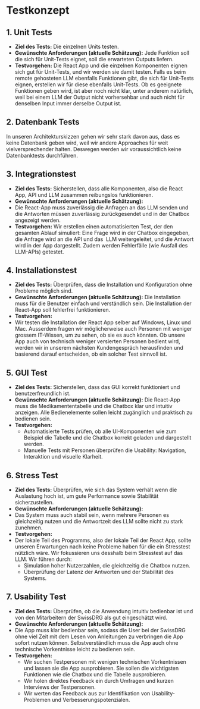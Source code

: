 # Testkonzept

## 1. Unit Tests
- **Ziel des Tests:** Die einzelnen Units testen.
- **Gewünschte Anforderungen (aktuelle Schätzung):** Jede Funktion soll die sich für Unit-Tests eignet, soll die erwarteten Outputs liefern.
- **Testvorgehen:** Die React App und die einzelnen Komponenten eignen sich gut für Unit-Tests, und wir werden sie damit testen. Falls es beim remote gehosteten LLM ebenfalls Funktionen gibt, die sich für Unit-Tests eignen, erstellen wir für diese ebenfalls Unit-Tests. Ob es geeignete Funktionen geben wird, ist aber noch nicht klar, unter anderem natürlich, weil bei einem LLM der Output nicht vorhersehbar und auch nicht für denselben Input immer derselbe Output ist. 

## 2. Datenbank Tests
In unseren Architekturskizzen gehen wir sehr stark davon aus, dass es keine Datenbank geben wird, weil wir andere Approaches für weit vielversprechender halten. Deswegen werden wir voraussichtlich keine Datenbanktests durchführen.

## 3. Integrationstest
- **Ziel des Tests:** Sicherstellen, dass alle Komponenten, also die React App, API und LLM zusammen reibungslos funktionieren.
- **Gewünschte Anforderungen (aktuelle Schätzung):** 
- Die React-App muss zuverlässig die Anfragen an das LLM senden und die Antworten müssen zuverlässig zurückgesendet und in der Chatbox angezeigt werden.
- **Testvorgehen:** Wir erstellen einen automatisierten Test, der den gesamten Ablauf simuliert: Eine Frage wird in der Chatbox eingegeben, die Anfrage wird an die API und das  LLM weitergeleitet, und die Antwort wird in der App dargestellt. Zudem werden Fehlerfälle (wie Ausfall des LLM-APIs) getestet.


## 4. Installationstest
- **Ziel des Tests:** Überprüfen, dass die Installation und Konfiguration ohne Probleme möglich sind.
- **Gewünschte Anforderungen (aktuelle Schätzung):** Die Installation muss für die Benutzer einfach und verständlich sein. Die Installation der React-App soll fehlerfrei funktionieren.
- **Testvorgehen:** 
- Wir testen die Installation der React App selber auf Windows, Linux und Mac. Ausserdem fragen wir möglicherweise auch Personen mit weniger grossem IT-Wissen, um zu sehen, ob sie es auch könnten. Ob unsere App auch von technisch weniger versierten Personen bedient wird, werden wir in unserem nächsten Kundengespräch herausfinden und basierend darauf entscheiden, ob ein solcher Test sinnvoll ist.


## 5. GUI Test
- **Ziel des Tests:** Sicherstellen, dass das GUI korrekt funktioniert und benutzerfreundlich ist.
- **Gewünschte Anforderungen (aktuelle Schätzung):** Die React-App muss die Medikamententabelle und die Chatbox klar und intuitiv anzeigen. Alle Bedienelemente sollen leicht zugänglich und praktisch zu bedienen sein.
- **Testvorgehen:** 
  - Automatisierte Tests prüfen, ob alle UI-Komponenten wie zum Beispiel die  Tabelle und die Chatbox korrekt geladen und dargestellt werden.
  - Manuelle Tests mit Personen überprüfen die Usability: Navigation, Interaktion und visuelle Klarheit.

## 6. Stress Test
- **Ziel des Tests:** Überprüfen, wie sich das System verhält wenn die Auslastung hoch ist, um gute Performance sowie Stabilität sicherzustellen.
- **Gewünschte Anforderungen (aktuelle Schätzung):**
- Das System muss auch stabil sein, wenn mehrere Personen es gleichzeitig nutzen und die Antwortzeit des LLM sollte nicht zu stark zunehmen.
- **Testvorgehen:** 
- Der lokale Teil des Programms, also der lokale Teil der React App, sollte unseren Erwartungen nach keine Probleme haben für die ein Stresstest nützlich wäre. Wir fokussieren uns desshalb beim Stresstest auf das LLM. Wir führen durch:
  - Simulation hoher Nutzerzahlen, die gleichzeitig die Chatbox nutzen.
  - Überprüfung der Latenz der Antworten und der Stabilität des Systems.


## 7. Usability Test
- **Ziel des Tests:** Überprüfen, ob die Anwendung intuitiv bedienbar ist und von den Mitarbeitern der SwissDRG als gut eingeschätzt wird.
- **Gewünschte Anforderungen (aktuelle Schätzung):** 
- Die App muss klar bedienbar sein, sodass die User bei der SwissDRG ohne viel Zeit mit dem Lesen von Anleitungen zu verbringen die App sofort nutzen können. Selbstverständlich muss die App auch ohne technische Vorkentnisse leicht zu bedienen sein. 
- **Testvorgehen:** 
  - Wir suchen Testpersonen mit wenigen technischen Vorkentnissen und lassen sie die App ausprobieren. Sie sollen die wichtigsten Funktionen wie die Chatbox und die Tabelle ausprobieren.
  - Wir holen direktes Feedback ein durch Umfragen und kurzen Interviews der Testpersonen.
  - Wir werten das Feedback aus zur Identifikation von Usability-Problemen und Verbesserungspotenzialen.
 
